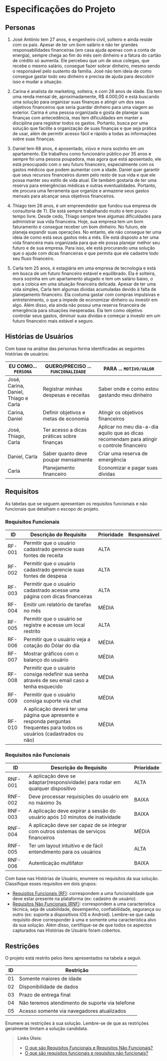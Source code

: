 # Especificações do Projeto

## Personas

1. José Antônio tem 27 anos, é engenheiro civil, solteiro e ainda reside com os pais. Apesar de ter um bom salário e não ter grandes responsabilidades financeiras (em casa ajuda apenas com a conta de energia), sempre chega ao fim do mês sem dinheiro e a fatura do cartão de crédito só aumenta. Ele percebeu que um de seus colegas, que recebe o mesmo salário, consegue fazer sobrar dinheiro, mesmo sendo o responsável pelo sustento da família. José não tem ideia de como consegue gastar todo seu dinheiro e precisa de ajuda para descobrir isso e mudar a situação.

2. Carina é analista de marketing, solteira, e com 28 anos de idade. Ela tem uma renda mensal de, aproximadamente, R$ 4.000,00 e está buscando uma solução para organizar suas finanças e atingir um dos seus objetivos financeiros que seria guardar dinheiro para uma viagem ao exterior. Carina é uma pessoa organizada e gosta de planejar suas finanças com antecedência, mas tem dificuldades em manter a disciplina para registrar todos os gastos. Portanto, busca por uma solução que facilite a organização de suas finanças e que seja prática de usar, além de permitir acesso fácil e rápido a todas as informações sobre suas finanças.

3. Daniel tem 68 anos, é aposentado, viúvo e mora sozinho em um apartamento. Ele trabalhou como funcionário público por 35 anos e sempre foi uma pessoa poupadora, mas agora que está aposentado, ele está preocupado com o seu futuro financeiro, especialmente com os gastos médicos que podem aumentar com a idade. Daniel quer garantir que seus recursos financeiros durem pelo resto de sua vida e que ele possa manter seu estilo de vida atual. Ele também gostaria de ter uma reserva para emergências médicas e outras eventualidades. Portanto, ele procura uma ferramenta que organize e armazene seus gastos mensais para alcançar seus objetivos financeiros.

4. Thiago tem 26 anos, é um empreendedor que fundou sua empresa de consultoria de TI. Ele está sempre trabalhando muito e tem pouco tempo livre. Desde cedo, Thiago sempre teve algumas dificuldades para administrar sua vida financeira. Hoje, sua empresa tem um bom faturamento e consegue receber um bom dinheiro. No futuro, ele planeja expandir suas operações. No entanto, ele não consegue ter uma ideia de como está seus gastos mês a mês. Ele está disposto a ter uma vida financeira mais organizada para que ele possa planejar melhor seu futuro e de sua empresa. Para isso, ele está procurando uma solução que o ajude com dicas financeiras e que permita que ele cadastre todo seu fluxo financeiro.

5. Carla tem 25 anos, é estagiária em uma empresa de tecnologia e está em busca de um futuro financeiro estável e equilibrado. Ela é solteira, mora sozinha em um apartamento alugado e tem um salário baixo, o que a coloca em uma situação financeira delicada. Apesar de ter uma vida simples, Carla tem algumas dívidas acumuladas devido à falta de planejamento financeiro. Ela costuma gastar com compras impulsivas e entretenimento, o que a impede de economizar dinheiro ou investir em algo. Além disso, ela ainda não possui uma reserva financeira de emergência para situações inesperadas. Ela tem como objetivo controlar seus gastos, diminuir suas dívidas e começar a investir em um futuro financeiro mais estável e seguro.

## Histórias de Usuários

Com base na análise das personas forma identificadas as seguintes histórias de usuários:

|EU COMO... `PERSONA`| QUERO/PRECISO ... `FUNCIONALIDADE`   |PARA ... `MOTIVO/VALOR`                                     |
|--------------------|--------------------------------------|------------------------------------------------------------|
|José, Carina, Daniel, Thiago e Carla                | Registrar minhas despesas e receitas | Saber onde e como estou gastando meu dinheiro              |
|Carina, Daniel      | Definir objetivos e metas de economia | Atingir os objetivos financeiros  |
|José, Thiago, Carla         | Ter acesso a dicas práticas sobre finanças | Aplicar no meu dia-a-dia aquilo que as dicas recomendam para atingir o controle financeiro               |
|Daniel, Carla              | Saber quanto deve poupar mensalmente | Criar uma reserva de emergência                            |
|Carla                | Planejamento financeiro              | Economizar e pagar suas dívidas    

## Requisitos

As tabelas que se seguem apresentam os requisitos funcionais e não funcionais que detalham o escopo do projeto.

### Requisitos Funcionais

|ID    | Descrição do Requisito  | Prioridade | Responsável |
|------|-----------------------------------------|----| ----|
|RF-001| Permitir que o usuário cadastrado gerencie suas fontes de receita | ALTA |  |
|RF-002| Permitir que o usuário cadastrado gerencie suas fontes de despesa | ALTA |  |
|RF-003| Permitir que o usuário cadastrado acesse uma página com dicas financeiras | ALTA |  |
|RF-004| Emitir um relatório de tarefas no mês   | MÉDIA | |
|RF-005| Permitir que o usuário se registre e acesse um local restrito  | ALTA | |
|RF-006| Permitir que o usuário veja a cotação do Dólar do dia  | MÉDIA | |
|RF-007| Mostrar gráficos com o balanço do usuário  | MÉDIA | |
|RF-008| Permitir que o usuário consiga redefinir sua senha através de seu email caso a tenha esquecido   | MÉDIA | |
|RF-009| Permitir que o usuário consiga suporte via chat   | MÉDIA | |
|RF-010| A aplicação deverá ter uma página que apresente e responda perguntas frequentes para todos os usuários (cadastrados ou não)   | MÉDIA | |

### Requisitos não Funcionais

|ID     | Descrição do Requisito  |Prioridade |
|-------|-------------------------|----|
|RNF-001| A aplicação deve se adaptar(responsividade) para rodar em qualquer dispositivo | ALTA | 
|RNF-002| Deve processar requisições do usuário em no máximo 3s |  BAIXA | 
|RNF-003| A aplicação deve expirar a sessão do usuário após 10 minutos de inatividade |  BAIXA | 
|RNF-004| A aplicação deve ser capaz de se integrar com outros sistemas de serviços financeiros  | MÉDIA | |
|RNF-005| Ter um layout intuitivo e de fácil entendimento para os usuários  | ALTA | |
|RNF-006| Autenticação multifator  | BAIXA | |

Com base nas Histórias de Usuário, enumere os requisitos da sua solução. Classifique esses requisitos em dois grupos:

- [Requisitos Funcionais
 (RF)](https://pt.wikipedia.org/wiki/Requisito_funcional):
 correspondem a uma funcionalidade que deve estar presente na
  plataforma (ex: cadastro de usuário).
- [Requisitos Não Funcionais
  (RNF)](https://pt.wikipedia.org/wiki/Requisito_n%C3%A3o_funcional):
  correspondem a uma característica técnica, seja de usabilidade,
  desempenho, confiabilidade, segurança ou outro (ex: suporte a
  dispositivos iOS e Android).
Lembre-se que cada requisito deve corresponder à uma e somente uma
característica alvo da sua solução. Além disso, certifique-se de que
todos os aspectos capturados nas Histórias de Usuário foram cobertos.

## Restrições

O projeto está restrito pelos itens apresentados na tabela a seguir.

|ID| Restrição                                             |
|--|-------------------------------------------------------|
|01| Somente maiores de idade                              |
|02| Disponibilidade de dados                              |
|03| Prazo de entrega final                                |
|04| Não teremos atendimento de suporte via telefone       |
|05| Acesso somente via navegadores atualizados            |


Enumere as restrições à sua solução. Lembre-se de que as restrições geralmente limitam a solução candidata.

> **Links Úteis**:
> - [O que são Requisitos Funcionais e Requisitos Não Funcionais?](https://codificar.com.br/requisitos-funcionais-nao-funcionais/)
> - [O que são requisitos funcionais e requisitos não funcionais?](https://analisederequisitos.com.br/requisitos-funcionais-e-requisitos-nao-funcionais-o-que-sao/)
